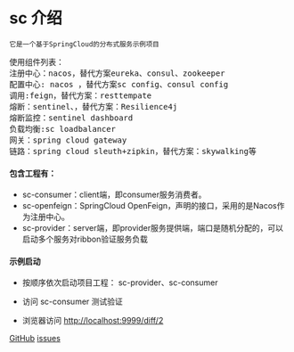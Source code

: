 # sc 介绍 #

`它是一个基于SpringCloud的分布式服务示例项目`

<pre>
使用组件列表：
注册中心：nacos，替代方案eureka、consul、zookeeper
配置中心: nacos ，替代方案sc config、consul config
调用:feign，替代方案：resttempate
熔断：sentinel、，替代方案：Resilience4j
熔断监控：sentinel dashboard
负载均衡:sc loadbalancer
网关：spring cloud gateway
链路：spring cloud sleuth+zipkin，替代方案：skywalking等
</pre>

#### 包含工程有：
* sc-consumer：client端，即consumer服务消费者。
* sc-openfeign：SpringCloud OpenFeign，声明的接口，采用的是Nacos作为注册中心。
* sc-provider：server端，即provider服务提供端，端口是随机分配的，可以启动多个服务对ribbon验证服务负载

#### 示例启动

* 按顺序依次启动项目工程： sc-provider、sc-consumer

* 访问 sc-consumer 测试验证
* 浏览器访问 [http://localhost:9999/diff/2](http://localhost:9999/diff/2)

[GitHub](https://github.com/tobeflyboy) [issues](https://github.com/tobeflyboy/sc/issues)
